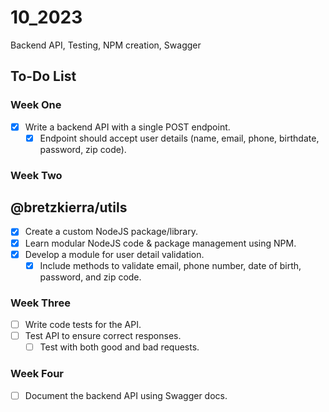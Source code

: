 # 10_2023

Backend API, Testing, NPM creation, Swagger

## To-Do List

### Week One

- [x] Write a backend API with a single POST endpoint.
  - [x] Endpoint should accept user details (name, email, phone, birthdate, password, zip code).

### Week Two
  ## @bretzkierra/utils
- [x] Create a custom NodeJS package/library.  
- [x] Learn modular NodeJS code & package management using NPM.
- [x] Develop a module for user detail validation.
  - [x] Include methods to validate email, phone number, date of birth, password, and zip code.

### Week Three

- [ ] Write code tests for the API.
- [ ] Test API to ensure correct responses.
  - [ ] Test with both good and bad requests.

### Week Four

- [ ] Document the backend API using Swagger docs.
